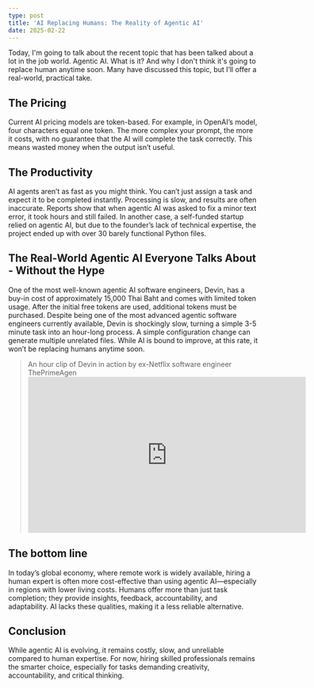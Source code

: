 ```yaml
---
type: post
title: 'AI Replacing Humans: The Reality of Agentic AI'
date: 2025-02-22
---
```


Today, I'm going to talk about the recent topic that has been talked about a lot in the job world. Agentic AI. What is it? And why I don't think it's going to replace human anytime soon. Many have discussed this topic, but I’ll offer a real-world, practical take.

## The Pricing

Current AI pricing models are token-based. For example, in OpenAI’s model, four characters equal one token. The more complex your prompt, the more it costs, with no guarantee that the AI will complete the task correctly. This means wasted money when the output isn’t useful.

## The Productivity

AI agents aren’t as fast as you might think. You can’t just assign a task and expect it to be completed instantly. Processing is slow, and results are often inaccurate. Reports show that when agentic AI was asked to fix a minor text error, it took hours and still failed. In another case, a self-funded startup relied on agentic AI, but due to the founder’s lack of technical expertise, the project ended up with over 30 barely functional Python files.

## The Real-World Agentic AI Everyone Talks About - Without the Hype

One of the most well-known agentic AI software engineers, Devin, has a buy-in cost of approximately 15,000 Thai Baht and comes with limited token usage. After the initial free tokens are used, additional tokens must be purchased. Despite being one of the most advanced agentic software engineers currently available, Devin is shockingly slow, turning a simple 3-5 minute task into an hour-long process. A simple configuration change can generate multiple unrelated files. While AI is bound to improve, at this rate, it won’t be replacing humans anytime soon.

> An hour clip of Devin in action by ex-Netflix software engineer ThePrimeAgen <iframe width="560" height="315" src="https://www.youtube.com/embed/927W6zzvV-c?si=Rxe8wQUOjKbuGzwT" title="YouTube video player" frameborder="0" allow="accelerometer; autoplay; clipboard-write; encrypted-media; gyroscope; picture-in-picture; web-share" referrerpolicy="strict-origin-when-cross-origin" allowfullscreen></iframe>

## The bottom line

In today’s global economy, where remote work is widely available, hiring a human expert is often more cost-effective than using agentic AI—especially in regions with lower living costs. Humans offer more than just task completion; they provide insights, feedback, accountability, and adaptability. AI lacks these qualities, making it a less reliable alternative.

## Conclusion

While agentic AI is evolving, it remains costly, slow, and unreliable compared to human expertise. For now, hiring skilled professionals remains the smarter choice, especially for tasks demanding creativity, accountability, and critical thinking.